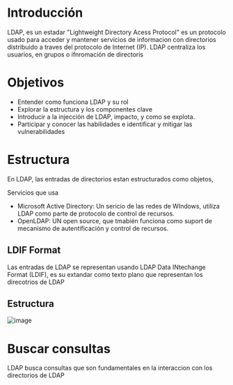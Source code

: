 # Introducción

LDAP, es un estadar "Lightweight Directory Acess Protocol" es un protocolo usado para acceder y mantener servicios de informacion con directorios distribuido a traves del protocolo de Internet (IP). LDAP centraliza los usuarios, en grupos o ifnromación de directoris

# Objetivos

- Entender como funciona LDAP y su rol
- Explorar la estructura y los componentes clave
- Introducir a la injección de LDAP, impacto, y como se explota.
- Participar y conocer las habilidades e identificar y mitigar las vulnerabilidades

# Estructura

En LDAP, las entradas de directorios estan estructurados como objetos, 

Servicios que usa

- Microsoft Active Directory: Un sericio de las redes de WIndows, utiliza LDAP como parte de protocolo de control de recursos.
- OpenLDAP: UN open source, que tmabién funciona como suport de mecanismo de autentificación y control de recursos.

## LDIF Format

Las entradas de LDAP se representan  usando LDAP Data INtechange Format (LDIF), es su extandar como texto plano que representan los direcotrios de LDAP

## Estructura

![image](https://github.com/user-attachments/assets/080a7073-e77a-41c2-83c3-8dadf30f72ad)

# Buscar consultas

LDAP busca consultas que son fundamentales en la interaccion con los directorios de LDAP 
